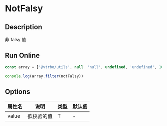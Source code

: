 # NotFalsy

## Description
非 falsy 值

## Run Online

<RunCode :dependency="`
function notFalsy<T>(value: T): value is NonNullable<T> {
  return Boolean(value)
}`">

```ts
const array = ['@vtrbo/utils', null, 'null', undefined, 'undefined', 100, true, { name: 'Victor Bo' }, () => 'string']

console.log(array.filter(notFalsy))
```

</RunCode>

## Options

<div class="utils-table">

| 属性名 | 说明 | 类型 | 默认值 |
| --- | --- | --- | --- |
| value | 欲校验的值 | T | - |

</div>